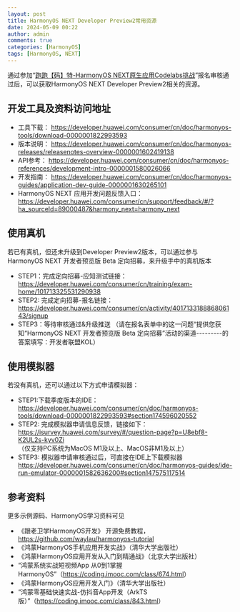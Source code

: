 ```yaml
---
layout: post
title: HarmonyOS NEXT Developer Preview2常用资源
date: 2024-05-09 00:22
author: admin
comments: true
categories: [HarmonyOS]
tags: [HarmonyOS, NEXT]
---
```




通过参加“[跑跑【码】特-HarmonyOS NEXT原生应用Codelabs挑战](https://developer.huawei.com/consumer/cn/forum/topic/0202149508836399377?fid=23)”报名审核通过后，可以获取HarmonyOS NEXT Developer Preview2相关的资源。

<!-- more -->


## 开发工具及资料访问地址

* 工具下载：
<https://developer.huawei.com/consumer/cn/doc/harmonyos-tools/download-0000001822993593>
* 版本说明：
<https://developer.huawei.com/consumer/cn/doc/harmonyos-releases/releasenotes-overview-0000001602419138>
* API参考：
<https://developer.huawei.com/consumer/cn/doc/harmonyos-references/development-intro-0000001580026066>
* 开发指南：
<https://developer.huawei.com/consumer/cn/doc/harmonyos-guides/application-dev-guide-0000001630265101>
* HarmonyOS NEXT 应用开发问题反馈入口：
<https://developer.huawei.com/consumer/cn/support/feedback/#/?ha_sourceId=89000487&harmony_next=harmony_next>


## 使用真机

若已有真机，但还未升级到Developer Preview2版本，可以通过参与HarmonyOS NEXT 开发者预览版 Beta 定向招募，来升级手中的真机版本

* STEP1：完成定向招募-应知测试链接：<https://developer.huawei.com/consumer/cn/training/exam-home/101713325531290938>
* STEP2: 完成定向招募-报名链接：<https://developer.huawei.com/consumer/cn/activity/401713318886806143/signup>
* STEP3：等待审核通过&升级推送
（请在报名表单中的这一问题“提供您获知“HarmonyOS NEXT 开发者预览版 Beta 定向招募”活动的渠道---------的答案填写：开发者联盟KOL）

## 使用模拟器

若没有真机，还可以通过以下方式申请模拟器：

* STEP1:下载季度版本的IDE：
<https://developer.huawei.com/consumer/cn/doc/harmonyos-tools/download-0000001822993593#section174596020552>
* STEP2: 完成模拟器申请信息反馈，链接如下：
<https://isurvey.huawei.com/survey/#/question-page?p=U8ebf8-K2UL2s-kyv0Zi>
（仅支持PC系统为MacOS M1及以上、MacOS非M1及以上）
* STEP3: 模拟器申请审核通过后，可直接在IDE上下载模拟器
<https://developer.huawei.com/consumer/cn/doc/harmonyos-guides/ide-run-emulator-0000001582636200#section147575117514>


## 参考资料

更多示例源码、HarmonyOS学习资料可见

* 《跟老卫学HarmonyOS开发》 开源免费教程，<https://github.com/waylau/harmonyos-tutorial>
* 《鸿蒙HarmonyOS手机应用开发实战》（清华大学出版社）
* 《鸿蒙HarmonyOS应用开发从入门到精通战》（北京大学出版社）
* “鸿蒙系统实战短视频App 从0到1掌握HarmonyOS”（<https://coding.imooc.com/class/674.html>）
* 《鸿蒙HarmonyOS应用开发入门》（清华大学出版社）
* “鸿蒙零基础快速实战-仿抖音App开发（ArkTS版）”（<https://coding.imooc.com/class/843.html>）